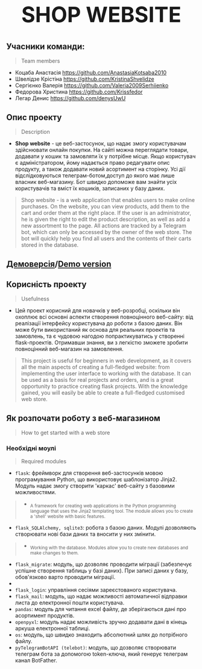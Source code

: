 # **<h1 align="center">SHOP WEBSITE</h1>**
## Учасники команди: 
> Team members
- Коцаба Анастасія
    https://github.com/AnastasiaKotsaba2010
- Швелідзе Крістіна
    https://github.com/KristinaShvelidze
- Сергієнко Валерія
    https://github.com/Valeria2009Serhiienko
- Федорова Христина
    https://github.com/Krissfedor
- Легар Денис
    https://github.com/denysUwU

## Опис проекту
> Description 
+ **Shop website** - це веб-застосунок, що надає змогу користувачам здійснювати онлайн покупки. На сайті можна переглядати товари, додавати у кошик та замовляти їх у потрібне місце. Якщо користувач є адміністратором, йому надається право редагувати опис продукту, а також додавати новий асортимент на сторінку. Усі дії відслідковуються
телеграм-ботом,доступ до якого має лише власник веб-магазину. Бот швидко допоможе вам знайти усіх користувачів та вміст їх кошиків, записаних у базу даних.

>Shop website - is a web application that enables users to make online purchases. On the website, you can view products, add them to the cart and order them at the right place. If the user is an administrator, he is given the right to edit the product description, as well as add a new assortment to the page. All actions are tracked by a
Telegram bot, which can only be accessed by the owner of the web store. The bot will quickly help you find all users and the contents of their carts stored in the database.

## [Демоверсія](https://anastasiiakotcaba.pythonanywhere.com/)/[Demo version](https://anastasiiakotcaba.pythonanywhere.com/)

## Корисність проекту 
> Usefulness
+ Цей проект корисний для новачків у веб-розробці, оскільки він охоплює всі основні аспекти створення повноцінного веб-сайту: від реалізації інтерфейсу користувача до роботи з базою даних. Він може бути використаний як основа для реальних проектів та замовлень, та є чудовою нагодою попрактикуватись у створенні flask-проектів. Отримавши знання, ви з легкістю зможете зробити повноцінний веб-магазин на замовлення.

> This project is useful for beginners in web development, as it covers all the main aspects of creating a full-fledged website: from implementing the user interface to working with the database. It can be used as a basis for real projects and orders, and is a great opportunity to practice creating flask projects. With the knowledge gained, you will easily be able to create a full-fledged customised web store.

## Як розпочати роботу з веб-магазином
> How to get started with a web store

 ### Необхідні моулі
> Required modules

- `flask`: фреймворк для створення веб-застосунків мовою програмування Python, що використовує шаблонізатор Jinja2. Модуль надає змогу створити 'каркас' веб-сайту з базовими можливостями.
> - <sub>A framework for creating web applications in the Python programming language that uses the Jinja2 templating tool. The module allows you to create a 'shell' website with basic features.<sub>

- `flask_SQLAlchemy, sqlite3`: робота з базою даних. Модулі дозволяють створювати нові бази даних та вносити у них змінити.
> - <sub>Working with the database. Modules allow you to create new databases and make changes to them.<sub>

- `flask_migrate`: модуль, що дозволяє проводити міграції (забезпечує успішне створення таблиць у базі даних). При записі даних у базу, обов'язково варто проводити міграції.
- 
- `flask_login`: управління сесіями зареєстованого користувача.
- `flask_mail`: модуль, що надає можливості автоматичної відправки листа до електронної пошти користувача.
- `pandas`: модуль для читання excel файлу, де зберігаються дані про асортимент продуктів.
- `openpyxl`: модуль надає можливість зручно додавати дані в кінець аркуша електронної таблиці.
- `os`: модуль, що швидко знаходить абсолютний шлях до потрібного файлу.
- `pyTelegramBotAPI (telebot)`: модуль, що дозволяє створювати телеграм бота за допомогою token-ключа, який генерує телеграм канал BotFather.

  
